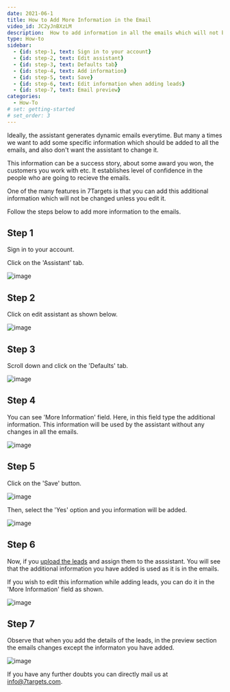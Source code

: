 ```yaml
---
date: 2021-06-1
title: How to Add More Information in the Email
video_id: JC2yJnBXzLM
description:  How to add information in all the emails which will not be changed by the assistant
type: How-to
sidebar:
  - {id: step-1, text: Sign in to your account}
  - {id: step-2, text: Edit assistant}
  - {id: step-3, text: Defaults tab}
  - {id: step-4, text: Add information}
  - {id: step-5, text: Save}
  - {id: step-6, text: Edit information when adding leads}
  - {id: step-7, text: Email preview}
categories:
  - How-To
# set: getting-started
# set_order: 3
---
```

Ideally, the assistant generates dynamic emails everytime. But many a times we want to add some specific information which should be added to all the emails, and also don't want the assistant to change it. 

This information can be a success story, about some award you won, the customers you work with etc. It establishes level of confidence in the people who are going to recieve the emails.

One of the many features in 7Targets is that you can add this additional information which will not be changed unless you edit it.

Follow the steps below to add more information to the emails.

## Step 1

Sign in to your account.

Click on the 'Assistant' tab.

![image](../../images/more-info-1.png)

## Step 2

Click on edit assistant as shown below.

![image](../../images/more-info-2.png)


## Step 3

Scroll down and click on the 'Defaults' tab.

![image](../../images/more-info-3.png)


## Step 4

You can see 'More Information' field. Here, in this field type the additional information. This information will be used by the assistant without any changes in all the emails.

![image](../../images/more-info-4.png)

## Step 5

Click on the 'Save' button.

![image](../../images/more-info-5.png)

Then, select the 'Yes' option and you information will be added.

![image](../../images/more-info-6.png)

## Step 6

Now, if you [upload the leads](https://help.7targets.ai/how-to-add-multiple-leads/) and assign them to the asssistant. You will see that the additional information you have added is used as it is in the emails.


If you wish to edit this information while adding leads, you can do it in the 'More Information' field as shown.


![image](../../images/more-info-8.png)


## Step 7


Observe that when you add the details of the leads, in the preview section the emails changes except the informaton you have added.

![image](../../images/more-info-9.png)

If you have any further doubts you can directly mail us at info@7targets.com.